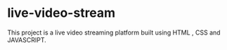 # live-video-stream
This project is a live video streaming platform built using HTML , CSS and JAVASCRIPT.
